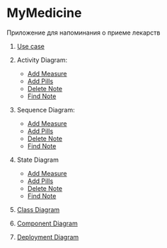 # MyMedicine
Приложение для напоминания о приеме лекарств
1. [Use case](https://github.com/EvgeniyaKorsakova650504/MyMedicine/blob/master/Diagrams/UseCase.png)

1. Activity Diagram:
   * [Add Measure](https://github.com/EvgeniyaKorsakova650504/MyMedicine/blob/master/Diagrams/Activity/AddMeasureActivity.png)
   * [Add Pills](https://github.com/EvgeniyaKorsakova650504/MyMedicine/blob/master/Diagrams/Activity/AddPillsActivity.png)
   * [Delete Note](https://github.com/EvgeniyaKorsakova650504/MyMedicine/blob/master/Diagrams/Activity/DeleteActivity.png)
   * [Find Note](https://github.com/EvgeniyaKorsakova650504/MyMedicine/blob/master/Diagrams/Activity/FindItemActivity.png)
   
1. Sequence Diagram:
   * [Add Measure](https://github.com/EvgeniyaKorsakova650504/MyMedicine/blob/master/Diagrams/Sequence/AddMeasureSequence.png)
   * [Add Pills](https://github.com/EvgeniyaKorsakova650504/MyMedicine/blob/master/Diagrams/Sequence/AddPillsSequence.png)
   * [Delete Note](https://github.com/EvgeniyaKorsakova650504/MyMedicine/blob/master/Diagrams/Sequence/DeleteItemSequence.png)
   * [Find Note](https://github.com/EvgeniyaKorsakova650504/MyMedicine/blob/master/Diagrams/Sequence/FindItemSequence.png)
   
1. State Diagram
   * [Add Measure](https://github.com/EvgeniyaKorsakova650504/MyMedicine/blob/master/Diagrams/State/AddMeasureState.png)
   * [Add Pills](https://github.com/EvgeniyaKorsakova650504/MyMedicine/blob/master/Diagrams/State/AddPillState.png)
   * [Delete Note](https://github.com/EvgeniyaKorsakova650504/MyMedicine/blob/master/Diagrams/State/DeleteState.png)
   * [Find Note](https://github.com/EvgeniyaKorsakova650504/MyMedicine/blob/master/Diagrams/State/FindMeasureState.png)
   
1. [Class Diagram](https://github.com/EvgeniyaKorsakova650504/MyMedicine/blob/master/Diagrams/Class%20Diagram.png)

1. [Component Diagram](https://github.com/EvgeniyaKorsakova650504/MyMedicine/blob/master/Diagrams/Component%20Diagram.PNG)

1. [Deployment Diagram](https://github.com/EvgeniyaKorsakova650504/MyMedicine/blob/master/Diagrams/Deployment%20Diagram.PNG)
